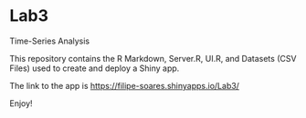 # Lab3
Time-Series Analysis

This repository contains the R Markdown, Server.R, UI.R, and Datasets (CSV Files) used to create and deploy a Shiny app.

The link to the app is https://filipe-soares.shinyapps.io/Lab3/

Enjoy!
